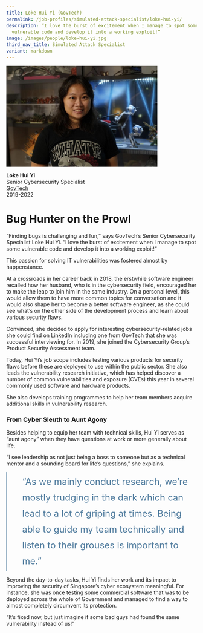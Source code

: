 ```yaml
---
title: Loke Hui Yi (GovTech)
permalink: /job-profiles/simulated-attack-specialist/loke-hui-yi/
description: “I love the burst of excitement when I manage to spot some
  vulnerable code and develop it into a working exploit!”
image: /images/people/loke-hui-yi.jpg
third_nav_title: Simulated Attack Specialist
variant: markdown
---
```

<img src="/images/people/loke-hui-yi.jpg" alt="Loke Hui Yi" style="width:400px;" align="left">
<br clear="left">

**Loke Hui Yi**<br>
Senior Cybersecurity Specialist<br>
[GovTech](https://www.tech.gov.sg/)<br>
2019-2022

# Bug Hunter on the Prowl

“Finding bugs is challenging and fun,” says GovTech’s Senior Cybersecurity Specialist Loke Hui Yi. “I love the burst of excitement when I manage to spot some vulnerable code and develop it into a working exploit!”

This passion for solving IT vulnerabilities was fostered almost by happenstance. 

At a crossroads in her career back in 2018, the erstwhile software engineer recalled how her husband, who is in the cybersecurity field, encouraged her to make the leap to join him in the same industry. On a personal level, this would allow them to have more common topics for conversation and it would also shape her to become a better software engineer, as she could see what’s on the other side of the development process and learn about various security flaws. 

Convinced, she decided to apply for interesting cybersecurity-related jobs she could find on LinkedIn including one from GovTech that she was successful interviewing for. In 2019, she joined the Cybersecurity Group’s Product Security Assessment team. 

Today, Hui Yi’s job scope includes testing various products for security flaws before these are deployed to use within the public sector. She also leads the vulnerability research initiative, which has helped discover a number of common vulnerabilities and exposure (CVEs) this year in several commonly used software and hardware products. 

She also develops training programmes to help her team members acquire additional skills in vulnerability research. 

### From Cyber Sleuth to Aunt Agony

Besides helping to equip her team with technical skills, Hui Yi serves as “aunt agony” when they have questions at work or more generally about life. 

“I see leadership as not just being a boss to someone but as a technical mentor and a sounding board for life’s questions,” she explains. 

<div style="font-size:24px; font-weight: 400; line-height: 1.75; color: #4B789B; padding: 5px 0px 5px 40px; margin-left: 0; border-left: 2px solid">“As we mainly conduct research, we’re mostly trudging in the dark which can lead to a lot of griping at times. Being able to guide my team technically and listen to their grouses is important to me.”</div>

Beyond the day-to-day tasks, Hui Yi finds her work and its impact to improving the security of Singapore’s cyber ecosystem meaningful. For instance, she was once testing some commercial software that was to be deployed across the whole of Government and managed to find a way to almost completely circumvent its protection. 

 “It’s fixed now, but just imagine if some bad guys had found the same vulnerability instead of us!”